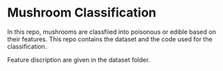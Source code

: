<h1>Mushroom Classification</h1>

<p>In this repo, mushrooms are classfiied into poisonous or edible based on their features. This repo contains the dataset and the code used for the classification.</p>

<p>Feature discription are given in the dataset folder.</p>